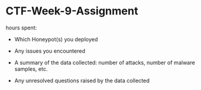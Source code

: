 # CTF-Week-9-Assignment

hours spent: 

- Which Honeypot(s) you deployed

- Any issues you encountered

- A summary of the data collected: number of attacks, number of malware samples, etc.

- Any unresolved questions raised by the data collected

